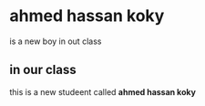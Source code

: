 # ahmed hassan koky
is a new boy in out class

## in our class
this is a new studeent called **ahmed hassan koky**
